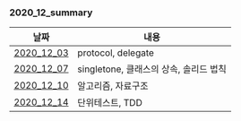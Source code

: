 ### 2020_12_summary

|날짜|내용|
|------|---|
|[2020_12_03](https://github.com/lina0322/yagom_iOS_camp/blob/main/TIL/2020_12/2020_12_03.md)|protocol, delegate|
|[2020_12_07](https://github.com/lina0322/yagom_iOS_camp/blob/main/TIL/2020_12/2020_12_07.md)|singletone, 클래스의 상속, 솔리드 법칙|
|[2020_12_10](https://github.com/lina0322/yagom_iOS_camp/blob/main/TIL/2020_12/2020_12_10.md)|알고리즘, 자료구조|
|[2020_12_14](https://github.com/lina0322/yagom_iOS_camp/blob/main/TIL/2020_12/2020_12_14.md)|단위테스트, TDD|
